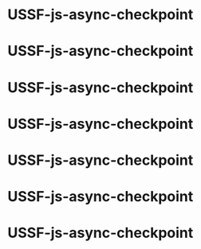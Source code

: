 # USSF-js-async-checkpoint
# USSF-js-async-checkpoint
# USSF-js-async-checkpoint
# USSF-js-async-checkpoint
# USSF-js-async-checkpoint
# USSF-js-async-checkpoint
# USSF-js-async-checkpoint
